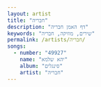 ```yaml
---
layout: artist
title: "חבריה"
description: "דף האמן חבריה"
keywords: "שירים, מוזיקה, חבריה"
permalink: /artists/חבריה/
songs:
  - number: "49927"
    name: "יהא שלמא"
    album: "סינגלים"
    artist: "חבריה"
---
```

